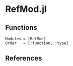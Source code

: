 # RefMod.jl

## Functions

```@autodocs
Modules = [RefMod]
Order   = [:function, :type]
```

## References

```@bibliography
```
